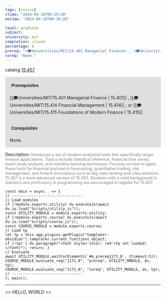 ```yaml
---
tags: [course]
ctime: "2024-04-18T00:19:28"
mstime: "2024-04-18T00:19:28"

level: graduate
subject: 
university: mit
completion: closed
percentage: 0
prereq: "<🎓Universities/MIT/15.401 Managerial Finance> , <🎓Universities/MIT/15.414 Financial Management> , or <🎓Universities/MIT/15.415 Foundations of Modern Finance>"
coreq: "None."
---
```


catalog [15.457](http://student.mit.edu/catalog/m15b.html#15.457)

<span style="display: block; padding: 15px; background-color: rgb(100, 100, 100, 0.2);"><font id="m_prereq1171_0" style="display: block; font-family: Arial, sans-serif; font-weight: bold; padding: 5px">Prerequisites</font><br><span id="prereq1171_0">[[🎓Universities/MIT/15.401 Managerial Finance | 15.401]] , [[🎓Universities/MIT/15.414 Financial Management | 15.414]] , or [[🎓Universities/MIT/15.415 Foundations of Modern Finance | 15.415]]</span></span>
<span style="display: block; padding: 15px; background-color: rgb(100, 100, 100, 0.2);"><font id="m_coreq1171_0" style="display: block; font-family: Arial, sans-serif; font-weight: bold; padding: 5px">Corequisites</font><br><span id="coreq1171_0">None.</span></span>

<font style="">Description:</font>
<font style="color: grey; font-size: 0.8rem;">Introduces a set of modern analytical tools that specifically target finance applications. Topics include statistical inference, financial time series, event study analysis, and machine learning techniques. Focuses on how to apply these tools for financial and macro forecasting, quantitative trading, risk management, and fintech innovations such as big-data lending and robo-advisors. 15.457 is a more advanced version of 15.450. Students with a solid background in statistics and proficiency in programming are encouraged to register for 15.457.</font>

```dataviewjs
const main = async _ => {
// --------------------------------
// Load modules
if (!module.exports.utility) dv.executeJs(await dv.io.load("Scripts/utility.js"));
const UTILITY_MODULE = module.exports.utility;
if (!module.exports.course) dv.executeJs(await dv.io.load("Scripts/course.js"));
const COURSE_MODULE = module.exports.course;
// Load tp
let tp = this.app.plugins.getPlugin("templater-obsidian").templater.current_functions_object;
if (!tp) { dv.paragraph("<font style='color: red'>tp not loaded!</font>"); return; }
// Evaluate
await UTILITY_MODULE.waitForElements(`#m_prereq1171_0`, {timeout:5});
COURSE_MODULE.evaluate_req("1171_0", "prereq", UTILITY_MODULE, dv, tp);
COURSE_MODULE.evaluate_req("1171_0", "coreq", UTILITY_MODULE, dv, tp);
// --------------------------------
}; main();
```

---

<< HELLO, WORLD >>
